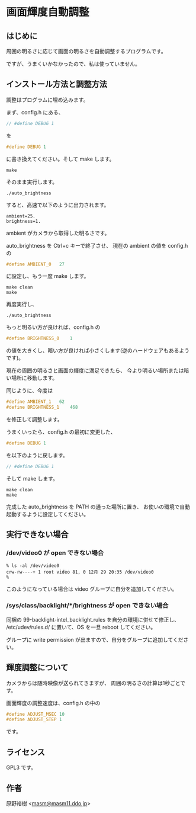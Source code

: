 # 画面輝度自動調整

## はじめに

周囲の明るさに応じて画面の明るさを自動調整するプログラムです。

ですが、うまくいかなかったので、私は使っていません。

## インストール方法と調整方法

調整はプログラムに埋め込みます。

まず、config.h にある、

```c
// #define DEBUG 1
```

を

```c
#define DEBUG 1
```

に書き換えてください。そして make します。

```
make
```

そのまま実行します。

```
./auto_brightness
```

すると、高速で以下のように出力されます。

```
ambient=25.
brightness=1.
```

ambient がカメラから取得した明るさです。

auto_brightness を Ctrl+c キーで終了させ、
現在の ambient の値を config.h の

```c
#define AMBIENT_0	27
```

に設定し、もう一度 make します。

```
make clean
make
```

再度実行し、

```
./auto_brightness
```

もっと明るい方が良ければ、config.h の

```c
#define BRIGHTNESS_0	1
```

の値を大きくし、暗い方が良ければ小さくします(逆のハードウェアもあるようです)。

現在の周囲の明るさと画面の輝度に満足できたら、
今より明るい場所または暗い場所に移動します。

同じように、今度は

```c
#define AMBIENT_1	62
#define BRIGHTNESS_1	468
```

を修正して調整します。

うまくいったら、config.h の最初に変更した、

```c
#define DEBUG 1
```

を以下のように戻します。

```c
// #define DEBUG 1
```

そして make します。

```
make clean
make
```

完成した auto_brightness を PATH の通った場所に置き、
お使いの環境で自動起動するように設定してください。

## 実行できない場合

### /dev/video0 が open できない場合

```
% ls -al /dev/video0 
crw-rw----+ 1 root video 81, 0 12月 29 20:35 /dev/video0
% 
```

このようになっている場合は video グループに自分を追加してください。

### /sys/class/backlight/*/brightness が open できない場合

同梱の 99-backlight-intel_backlight.rules を自分の環境に併せて修正し、
/etc/udev/rules.d/ に置いて、OS を一旦 reboot してください。

グループに write permission が出ますので、自分をグループに追加してください。

## 輝度調整について

カメラからは随時映像が送られてきますが、
周囲の明るさの計算は1秒ごとです。

画面輝度の調整速度は、config.h の中の

```c
#define ADJUST_MSEC	10
#define ADJUST_STEP	1
```

です。

## ライセンス

GPL3 です。

## 作者

原野裕樹 &lt;masm@masm11.ddo.jp&gt;
